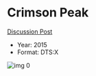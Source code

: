 # Crimson Peak

[Discussion Post](https://www.avsforum.com/threads/bass-eq-for-filtered-movies.2995212/post-56885422)

* Year: 2015
* Format: DTS:X

![img 0](https://i.imgur.com/PbxS0Pr.jpg)

